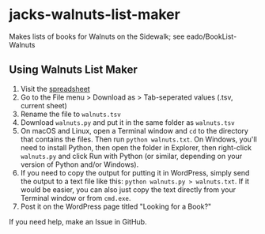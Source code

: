 # jacks-walnuts-list-maker
Makes lists of books for Walnuts on the Sidewalk; see eado/BookList-Walnuts

## Using Walnuts List Maker

1. Visit the [spreadsheet](https://docs.google.com/spreadsheets/d/1SX_T2RpBbNN1LgalLx_8yzkGiiXCZNT0Ayj57fKLthU/edit#gid=0)
2. Go to the File menu > Download as > Tab-seperated values (.tsv, current sheet)
3. Rename the file to `walnuts.tsv`
4. Download `walnuts.py` and put it in the same folder as `walnuts.tsv`
5. On macOS and Linux, open a Terminal window and `cd` to the directory that contains the files. Then run `python walnuts.txt`. On Windows, you'll need to install Python, then open the folder in Explorer, then right-click `walnuts.py` and click Run with Python (or similar, depending on your version of Python and/or Windows). 
6. If you need to copy the output for putting it in WordPress, simply send the output to a text file like this: `python walnuts.py > walnuts.txt`. If it would be easier, you can also just copy the text directly from your Terminal window or from `cmd.exe`. 
7. Post it on the WordPress page titled "Looking for a Book?"

If you need help, make an Issue in GitHub. 
